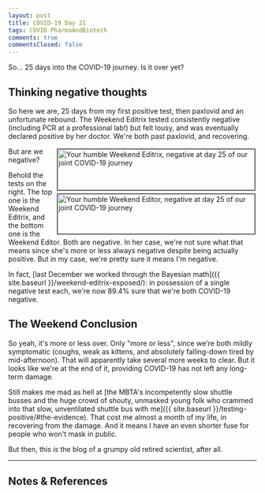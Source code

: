 ```yaml
---
layout: post
title: COVID-19 Day 21
tags: COVID PharmaAndBiotech
comments: true
commentsClosed: false
---
```


So&hellip; 25 days into the COVID-19 journey.  Is it over yet?  


## Thinking negative thoughts  

So here we are, 25 days from my first positive test, then paxlovid and an unfortunate
rebound.  The Weekend Editrix tested consistently negative (including PCR at a
professional lab!) but felt lousy, and was eventually declared positive by her doctor.
We're both past paxlovid, and recovering.  

<img src="{{ site.baseurl }}/images/2022-08-19-covid-day-25-wetrix-test.jpg" width="400" height="83" alt="Your humble Weekend Editrix, negative at day 25 of our joint COVID-19 journey" title="Your humble Weekend Editrix, negative at day 25 of our joint COVID-19 journey" style="float: right; margin: 3px 3px 3px 3px; border: 1px solid #000000;">
<img src="{{ site.baseurl }}/images/2022-08-19-covid-day-25-we-test.jpg" width="400" height="81" alt="Your humble Weekend Editor, negative at day 25 of our joint COVID-19 journey" title="Your humble Weekend Editor, negative at day 25 of our joint COVID-19 journey" style="float: right; margin: 3px 3px 3px 3px; border: 1px solid #000000;">
But are we negative?  

Behold the tests on the right.  The top one is the Weekend Editrix, and the bottom one is
the Weekend Editor.  Both are negative.  In her case, we're not sure what that means since
she's more or less always negative despite being actually positive.  But in my case, we're
pretty sure it means I'm negative.  

In fact,
[last December we worked through the Bayesian math]({{ site.baseurl }}/weekend-editrix-exposed/):
in possession of a single negative test each, we're now 89.4% sure that we're both COVID-19 negative.  


## The Weekend Conclusion  

So yeah, it's more or less over.  Only "more or less", since we're both mildly symptomatic
(coughs, weak as kittens, and absolutely falling-down tired by mid-afternoon).  That will
apparently take several more weeks to clear.  But it looks like we're at the end of it,
providing COVID-19 has not left any long-term damage.  

Still makes me mad as hell at
[the MBTA's incompetently slow shuttle busses and the huge crowd of shouty, unmasked young folk who crammed into that slow, unventilated shuttle bus with me]({{ site.baseurl }}/testing-positive/#the-evidence).
That cost me almost a month of my life, in recovering from the damage.  And it means I
have an even shorter fuse for people
who won't mask in public.  

But then, this _is_ the blog of a grumpy old retired scientist, after all.  

---

## Notes &amp; References  

<!--
<sup id="fn1a">[[1]](#fn1)</sup>

<a id="fn1">1</a>: ***, ["***"](***), *** [↩](#fn1a)  

<a href="{{ site.baseurl }}/images/***">
  <img src="{{ site.baseurl }}/images/***" width="400" height="***" alt="***" title="***" style="float: right; margin: 3px 3px 3px 3px; border: 1px solid #000000;">
</a>

<iframe width="400" height="224" src="***" allow="accelerometer; encrypted-media; gyroscope; picture-in-picture" allowfullscreen style="float: right; margin: 3px 3px 3px 3px; border: 1px solid #000000;"></iframe>
-->
